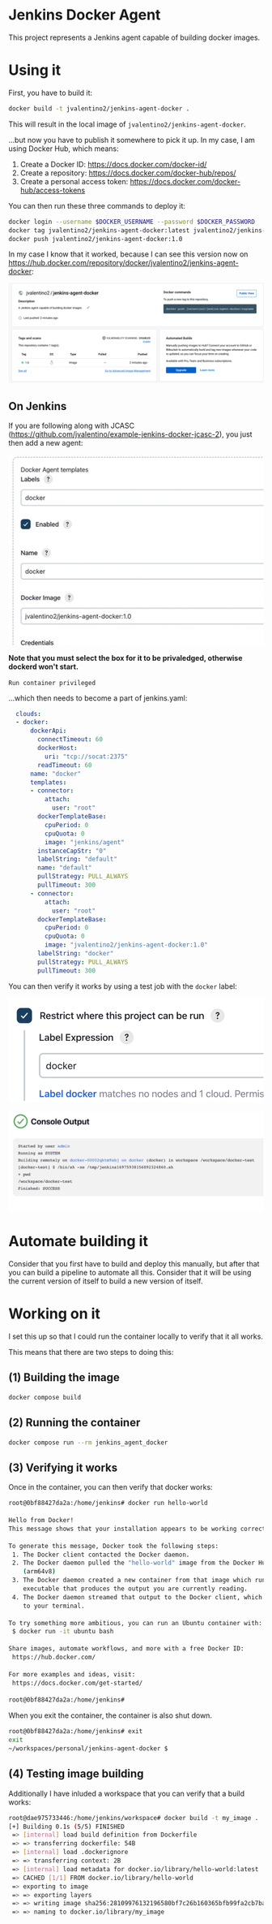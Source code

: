 # Jenkins Docker Agent

This project represents a Jenkins agent capable of building docker images.

# Using it

First, you have to build it:

```bash
docker build -t jvalentino2/jenkins-agent-docker .
```

This will result in the local image of `jvalentino2/jenkins-agent-docker`.

...but now you have to publish it somewhere to pick it up. In my case, I am using Docker Hub, which means:

1. Create a Docker ID: https://docs.docker.com/docker-id/
2. Create a repository: https://docs.docker.com/docker-hub/repos/
3. Create a personal access token: https://docs.docker.com/docker-hub/access-tokens

You can then run these three commands to deploy it:

```bash
docker login --username $DOCKER_USERNAME --password $DOCKER_PASSWORD
docker tag jvalentino2/jenkins-agent-docker:latest jvalentino2/jenkins-agent-docker:1.0
docker push jvalentino2/jenkins-agent-docker:1.0
```

In my case I know that it worked, because I can see this version now on https://hub.docker.com/repository/docker/jvalentino2/jenkins-agent-docker:

![01](./wiki/01.png)

## On Jenkins

If you are following along with JCASC (https://github.com/jvalentino/example-jenkins-docker-jcasc-2), you just then add a new agent:

![01](./wiki/02.png)

**Note that you must select the box for it to be privaledged, otherwise dockerd won't start.**

`Run container privileged`

...which then needs to become a part of jenkins.yaml:

```yaml
  clouds:
  - docker:
      dockerApi:
        connectTimeout: 60
        dockerHost:
          uri: "tcp://socat:2375"
        readTimeout: 60
      name: "docker"
      templates:
      - connector:
          attach:
            user: "root"
        dockerTemplateBase:
          cpuPeriod: 0
          cpuQuota: 0
          image: "jenkins/agent"
        instanceCapStr: "0"
        labelString: "default"
        name: "default"
        pullStrategy: PULL_ALWAYS
        pullTimeout: 300
      - connector:
          attach:
            user: "root"
        dockerTemplateBase:
          cpuPeriod: 0
          cpuQuota: 0
          image: "jvalentino2/jenkins-agent-docker:1.0"
        labelString: "docker"
        pullStrategy: PULL_ALWAYS
        pullTimeout: 300
```

You can then verify it works by using a test job with the `docker` label:

![01](./wiki/03.png)

![01](./wiki/04.png)

# Automate building it

Consider that you first have to build and deploy this manually, but after that you can build a pipeline to automate all this. Consider that it will be using the current version of itself to build a new version of itself.





# Working on it

I set this up so that I could run the container locally to verify that it all works.

This means that there are two steps to doing this:

## (1) Building the image

```bash
docker compose build
```

## (2) Running the container

```bash
docker compose run --rm jenkins_agent_docker
```

## (3) Verifying it works

Once in the container, you can then verify that docker works:

```bash
root@0bf88427da2a:/home/jenkins# docker run hello-world

Hello from Docker!
This message shows that your installation appears to be working correctly.

To generate this message, Docker took the following steps:
 1. The Docker client contacted the Docker daemon.
 2. The Docker daemon pulled the "hello-world" image from the Docker Hub.
    (arm64v8)
 3. The Docker daemon created a new container from that image which runs the
    executable that produces the output you are currently reading.
 4. The Docker daemon streamed that output to the Docker client, which sent it
    to your terminal.

To try something more ambitious, you can run an Ubuntu container with:
 $ docker run -it ubuntu bash

Share images, automate workflows, and more with a free Docker ID:
 https://hub.docker.com/

For more examples and ideas, visit:
 https://docs.docker.com/get-started/

root@0bf88427da2a:/home/jenkins# 
```

When you exit the container, the container is also shut down.

```bash
root@0bf88427da2a:/home/jenkins# exit
exit
~/workspaces/personal/jenkins-agent-docker $ 
```

## (4) Testing image building

Additionally I have inluded a workspace that you can verify that a build works:

```bash
root@dae975733446:/home/jenkins/workspace# docker build -t my_image .
[+] Building 0.1s (5/5) FINISHED                                                                             
 => [internal] load build definition from Dockerfile                                                    0.0s
 => => transferring dockerfile: 54B                                                                     0.0s
 => [internal] load .dockerignore                                                                       0.0s
 => => transferring context: 2B                                                                         0.0s
 => [internal] load metadata for docker.io/library/hello-world:latest                                   0.0s
 => CACHED [1/1] FROM docker.io/library/hello-world                                                     0.0s
 => exporting to image                                                                                  0.0s
 => => exporting layers                                                                                 0.0s
 => => writing image sha256:28109976132196580bf7c26b160365bfb99fa2cb7baa7eb039db2efd3d8244a7            0.0s
 => => naming to docker.io/library/my_image         
```

